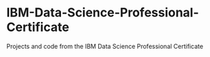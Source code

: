 # IBM-Data-Science-Professional-Certificate
Projects and code from the IBM Data Science Professional Certificate
